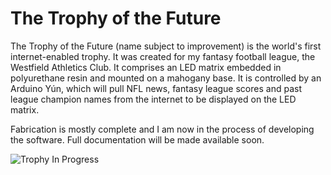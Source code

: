 The Trophy of the Future
=======================

The Trophy of the Future (name subject to improvement) is the world's first internet-enabled trophy. It was created for my fantasy football league, the Westfield Athletics Club. It comprises an LED matrix embedded in polyurethane resin and mounted on a mahogany base. It is controlled by an Arduino Yún, which will pull NFL news, fantasy league scores and past league champion names from the internet to be displayed on the LED matrix.

Fabrication is mostly complete and I am now in the process of developing the software. Full documentation will be made available soon.

![Trophy In Progress](samjbrenner.com/stuff/trophy.jpg "Trophy In Progress")
